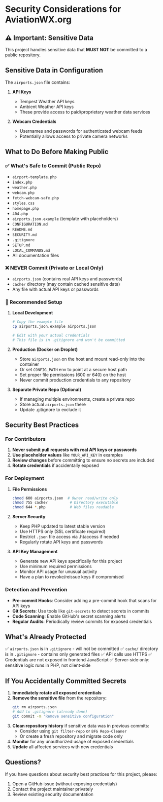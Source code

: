 # Security Considerations for AviationWX.org

## ⚠️ Important: Sensitive Data

This project handles sensitive data that **MUST NOT** be committed to a public repository.

## Sensitive Data in Configuration

The `airports.json` file contains:

1. **API Keys**
   - Tempest Weather API keys
   - Ambient Weather API keys
   - These provide access to paid/proprietary weather data services

2. **Webcam Credentials**
   - Usernames and passwords for authenticated webcam feeds
   - Potentially allows access to private camera networks

## What to Do Before Making Public

### ✅ What's Safe to Commit (Public Repo)
- `airport-template.php`
- `index.php`
- `weather.php`
- `webcam.php`
- `fetch-webcam-safe.php`
- `styles.css`
- `homepage.php`
- `404.php`
- `airports.json.example` (template with placeholders)
- `CONFIGURATION.md`
- `README.md`
- `SECURITY.md`
- `.gitignore`
- `SETUP.md`
- `LOCAL_COMMANDS.md`
- All documentation files

### ❌ NEVER Commit (Private or Local Only)
- `airports.json` (contains real API keys and passwords)
- `cache/` directory (may contain cached sensitive data)
- Any file with actual API keys or passwords

### 🔧 Recommended Setup

1. **Local Development**
   ```bash
   # Copy the example file
   cp airports.json.example airports.json
   
   # Edit with your actual credentials
   # This file is in .gitignore and won't be committed
   ```

2. **Production (Docker on Droplet)**
   - Store `airports.json` on the host and mount read-only into the container
   - Or set `CONFIG_PATH` env to point at a secure host path
   - Set proper file permissions (600 or 640) on the host
   - Never commit production credentials to any repository

3. **Separate Private Repo (Optional)**
   - If managing multiple environments, create a private repo
   - Store actual `airports.json` there
   - Update .gitignore to exclude it

## Security Best Practices

### For Contributors

1. **Never submit pull requests with real API keys or passwords**
2. **Use placeholder values** like `YOUR_API_KEY` in examples
3. **Review changes** before committing to ensure no secrets are included
4. **Rotate credentials** if accidentally exposed

### For Deployment

1. **File Permissions**
   ```bash
   chmod 600 airports.json  # Owner read/write only
   chmod 755 cache/          # Directory executable
   chmod 644 *.php           # Web files readable
   ```

2. **Server Security**
   - Keep PHP updated to latest stable version
   - Use HTTPS only (SSL certificate required)
   - Restrict `.json` file access via .htaccess if needed
   - Regularly rotate API keys and passwords

3. **API Key Management**
   - Generate new API keys specifically for this project
   - Use minimum required permissions
   - Monitor API usage for unusual activity
   - Have a plan to revoke/reissue keys if compromised

### Detection and Prevention

- **Pre-commit Hooks**: Consider adding a pre-commit hook that scans for API keys
- **Git Secrets**: Use tools like `git-secrets` to detect secrets in commits
- **Code Scanning**: Enable GitHub's secret scanning alerts
- **Regular Audits**: Periodically review commits for exposed credentials

## What's Already Protected

✅ `airports.json` is in `.gitignore` - will not be committed
✅ `cache/` directory is in `.gitignore` - contains only generated files
✅ API calls use HTTPS
✅ Credentials are not exposed in frontend JavaScript
✅ Server-side only: sensitive logic runs in PHP, not client-side

## If You Accidentally Committed Secrets

1. **Immediately rotate all exposed credentials**
2. **Remove the sensitive file** from the repository:
   ```bash
   git rm airports.json
   # Add to .gitignore (already done)
   git commit -m "Remove sensitive configuration"
   ```
3. **Clean repository history** if sensitive data was in previous commits:
   - Consider using `git filter-repo` or `BFG Repo-Cleaner`
   - Or create a fresh repository and migrate code only
4. **Monitor** for any unauthorized usage of exposed credentials
5. **Update** all affected services with new credentials

## Questions?

If you have questions about security best practices for this project, please:
1. Open a GitHub issue (without exposing credentials)
2. Contact the project maintainer privately
3. Review existing security documentation


